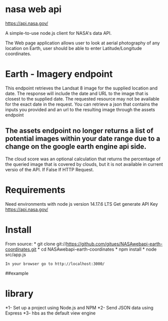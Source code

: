 # nasa web api

https://api.nasa.gov/

A simple-to-use node.js client for NASA's data API.

The Web page application allows user to look at aerial photography of any location on Earth, user should be able to enter Latitude/Longitude coordinates.

# Earth - Imagery endpoint
This endpoint retrieves the Landsat 8 image for the supplied location and date. The response will include the date and URL to the image that is closest to the supplied date. The requested resource may not be available for the exact date in the request. You can retrieve a json that contains the inputs you provided and an url to the resulting image through the assets endpoint 
## The assets endpoint no longer returns a list of potential images within your date range due to a change on the google earth engine api side.

The cloud score was an optional calculation that returns the percentage of the queried image that is covered by clouds, but it is not available in current versio of the API. If False If HTTP Request.

# Requirements 
Need environments with node js version 14.17.6 LTS
Get generate API Key https://api.nasa.gov/

# Install
From source:
    * git clone git://https://github.com/gitues/NASAwebapi-earth-coordinates.git 
    * cd NASAwebapi-earth-coordinates
    * npm install
    * node src/app.js
    
    In your browser go to http://localhost:3000/

##example



# library
*1- Set up a project using Node.js and NPM
*2- Send JSON data using Express
*3- hbs as the default view engine 
